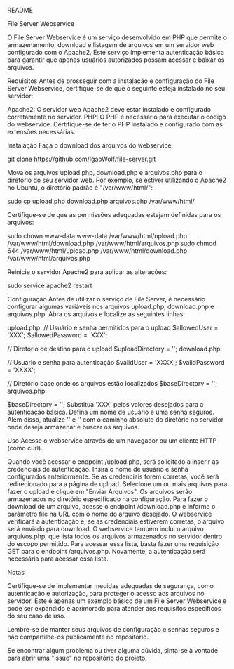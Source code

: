 README

File Server Webservice

O File Server Webservice é um serviço desenvolvido em PHP que permite o armazenamento, download e listagem de arquivos em um servidor web configurado com o Apache2. Este serviço implementa autenticação básica para garantir que apenas usuários autorizados possam acessar e baixar os arquivos.

Requisitos
Antes de prosseguir com a instalação e configuração do File Server Webservice, certifique-se de que o seguinte esteja instalado no seu servidor:

Apache2: O servidor web Apache2 deve estar instalado e configurado corretamente no servidor.
PHP: O PHP é necessário para executar o código do webservice. Certifique-se de ter o PHP instalado e configurado com as extensões necessárias.

Instalação
Faça o download dos arquivos do webservice:

git clone https://github.com/IgaoWolf/file-server.git

Mova os arquivos upload.php, download.php e arquivos.php para o diretório do seu servidor web. Por exemplo, se estiver utilizando o Apache2 no Ubuntu, o diretório padrão é "/var/www/html/":

sudo cp upload.php download.php arquivos.php /var/www/html/

Certifique-se de que as permissões adequadas estejam definidas para os arquivos:

sudo chown www-data:www-data /var/www/html/upload.php /var/www/html/download.php /var/www/html/arquivos.php
sudo chmod 644 /var/www/html/upload.php /var/www/html/download.php /var/www/html/arquivos.php

Reinicie o servidor Apache2 para aplicar as alterações:

sudo service apache2 restart

Configuração
Antes de utilizar o serviço de File Server, é necessário configurar algumas variáveis nos arquivos upload.php, download.php e arquivos.php. Abra os arquivos e localize as seguintes linhas:

upload.php:
// Usuário e senha permitidos para o upload
$allowedUser = 'XXX';
$allowedPassword = 'XXX';

// Diretório de destino para o upload
$uploadDirectory = '<DIRECTORY>';
download.php:

// Usuário e senha para autenticação
$validUser = 'XXXX';
$validPassword = 'XXXX';

// Diretório base onde os arquivos estão localizados
$baseDirectory = '<DIRECTORY>';
arquivos.php:

$baseDirectory = '<CAMINHO DO DIRETORIO>';
Substitua 'XXX' pelos valores desejados para a autenticação básica. Defina um nome de usuário e uma senha seguros. Além disso, atualize '<DIRECTORY>' e '<CAMINHO DO DIRETORIO>' com o caminho absoluto do diretório no servidor onde deseja armazenar e buscar os arquivos.

Uso
Acesse o webservice através de um navegador ou um cliente HTTP (como curl).

Quando você acessar o endpoint /upload.php, será solicitado a inserir as credenciais de autenticação. Insira o nome de usuário e senha configurados anteriormente.
Se as credenciais forem corretas, você será redirecionado para a página de upload.
Selecione um ou mais arquivos para fazer o upload e clique em "Enviar Arquivos". Os arquivos serão armazenados no diretório especificado na configuração.
Para fazer o download de um arquivo, acesse o endpoint /download.php e informe o parâmetro file na URL com o nome do arquivo desejado.
O webservice verificará a autenticação e, se as credenciais estiverem corretas, o arquivo será enviado para download.
O webservice também inclui o arquivo arquivos.php, que lista todos os arquivos armazenados no servidor dentro do escopo permitido. Para acessar essa lista, basta fazer uma requisição GET para o endpoint /arquivos.php. Novamente, a autenticação será necessária para acessar essa lista.

Notas

Certifique-se de implementar medidas adequadas de segurança, como autenticação e autorização, para proteger o acesso aos arquivos no servidor.
Este é apenas um exemplo básico de um File Server Webservice e pode ser expandido e aprimorado para atender aos requisitos específicos do seu caso de uso.

Lembre-se de manter seus arquivos de configuração e senhas seguros e não compartilhe-os publicamente no repositório.

Se encontrar algum problema ou tiver alguma dúvida, sinta-se à vontade para abrir uma "issue" no repositório do projeto.

